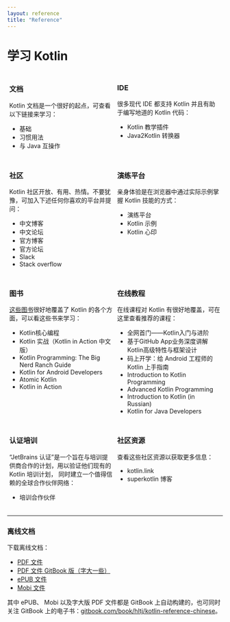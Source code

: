 ```yaml
---
layout: reference
title: "Reference"
---
```


# **学习 Kotlin**

<div style="display:grid; grid-template-columns: 1fr 1fr;">
    <div style="padding: 5px;">
        <h3 style="font-weight: bold">文档</h3>
        <p>Kotlin 文档是一个很好的起点，可查看以下链接来学习：</p>
        <ul>
            <li class="start">   <a style="text-decoration: none;" href="basic-syntax.html">基础</a> </li>
            <li class="migrate"> <a style="text-decoration: none;" href="idioms.html">习惯用法</a> </li>
            <li class="migrate"> <a style="text-decoration: none;" href="java-interop.html">与 Java 互操作</a>  </li>
        </ul>
    </div>
     <div style="padding: 5px;">
         <h3 style="font-weight: bold">IDE</h3>
         <p>很多现代 IDE 都支持 Kotlin 并且有助于编写地道的 Kotlin 代码：</p>
         <ul>
             <li class="start">         <a style="text-decoration: none;" href="https://www.jetbrains.com/help/education/learner-start-guide.html?section=Kotlin%20Koans">Kotlin 教学插件</a> </li>
             <li class="migrate start"> <a style="text-decoration: none;" href="https://www.jetbrains.com/help/idea/converting-a-java-file-to-kotlin-file.html">Java2Kotlin 转换器</a>  </li>
         </ul>
     </div>
      <div style="padding: 5px;">
          <h3 style="font-weight: bold">社区</h3>
          <p>Kotlin 社区开放、有用、热情。不要犹豫，可加入下述任何你喜欢的平台并提问：</p>
          <ul>
              <li class="migrate"> <a style="text-decoration: none;" href="https://www.kotliner.cn/">中文博客</a> </li>
              <li class="start migrate"> <a style="text-decoration: none;" href="https://discuss.kotliner.cn/">中文论坛</a> </li>
              <li class="migrate"> <a style="text-decoration: none;" href="https://blog.jetbrains.com/kotlin/">官方博客</a> </li>
              <li class="start"> <a style="text-decoration: none;" href="https://discuss.kotlinlang.org/">官方论坛</a>  </li>
              <li class="start migrate"> <a style="text-decoration: none;" href="https://surveys.jetbrains.com/s3/kotlin-slack-sign-up">Slack</a> </li>
              <li class="start migrate"> <a style="text-decoration: none;" href="https://stackoverflow.com/questions/tagged/kotlin">Stack overflow</a> </li>
          </ul>
      </div>
      <div style="padding: 5px;">
          <h3 style="font-weight: bold">演练平台</h3>
          <p>亲身体验是在浏览器中通过实际示例掌握 Kotlin 技能的方式：</p>
          <ul>
              <li class="start migrate"> <a style="text-decoration: none;" href="https://play.kotlinlang.org">演练平台</a> </li>
              <li class="migrate"> <a style="text-decoration: none;" href="https://play.kotlinlang.org/byExample">Kotlin 示例</a>  </li>
              <li class="start"> <a style="text-decoration: none;" href="https://play.kotlinlang.org/koans">Kotlin 心印</a> </li>
          </ul>
      </div>
      <div style="padding: 5px;">
          <h3 style="font-weight: bold">图书</h3>
          <p><a href="https://www.kotlincn.net/docs/books.html">这些图书</a>很好地覆盖了 Kotlin 的各个方面，可以看这些书来学习：</p>
          <ul>
              <li class="start migrate"> <a style="text-decoration: none;" href="https://item.jd.com/12519581.html">Kotlin核心编程</a> </li>
              <li class="start migrate"> <a style="text-decoration: none;" href="https://www.phei.com.cn/module/goods/wssd_content.jsp?bookid=50191">Kotlin 实战（Kotlin in Action 中文版）</a> </li>
              <li class="start"> <a style="text-decoration: none;" href="https://www.amazon.com/Kotlin-Programming-Nerd-Ranch-Guide/dp/0135161630">Kotlin Programming: The Big Nerd Ranch Guide</a> </li>
              <li class="migrate"> <a style="text-decoration: none;" href="https://leanpub.com/kotlin-for-android-developers">Kotlin for Android Developers</a> </li>
              <li class="start"> <a style="text-decoration: none;" href="https://www.atomickotlin.com/atomickotlin/">Atomic Kotlin</a> </li>
              <li class="migrate">   <a style="text-decoration: none;" href="https://www.manning.com/books/kotlin-in-action">Kotlin in Action</a> </li>
          </ul>
      </div>
      <div style="padding: 5px;">
          <h3 style="font-weight: bold">在线教程</h3>
          <p>在线课程对 Kotlin 有很好地覆盖，可在这里查看推荐的课程：</p>
          <ul>
            <li class="start migrate"> <a style="text-decoration: none;" href="https://coding.imooc.com/class/108.html">全网首门——Kotlin入门与进阶</a></li>
            <li class="start migrate"> <a style="text-decoration: none;" href="https://coding.imooc.com/class/232.html">基于GitHub App业务深度讲解 Kotlin高级特性与框架设计</a></li>
            <li class="start migrate"> <a style="text-decoration: none;" href="https://kaixue.io/">码上开学：给 Android 工程师的 Kotlin 上手指南</a></li>
            <li class="start">   <a style="text-decoration: none;" href="http://shop.oreilly.com/product/0636920052982.do">Introduction to Kotlin Programming</a></li>
            <li class="migrate"> <a style="text-decoration: none;" href="http://shop.oreilly.com/product/0636920052999.do">Advanced Kotlin Programming</a></li>
            <li class="start">   <a style="text-decoration: none;" href="https://www.coursera.org/learn/vvedenie-v-yazyk-kotlin">Introduction to Kotlin (in Russian)</a></li>
            <li class="migrate"> <a style="text-decoration: none;" href="https://coursera.org/learn/kotlin-for-java-developers">Kotlin for Java Developers</a></li>
          </ul>
      </div>
      <div style="padding: 5px;">
          <h3 style="font-weight: bold">认证培训</h3>
          <p>“JetBrains 认证”是一个旨在与培训提供商合作的计划，用以验证他们现有的 Kotlin 培训计划，
             同时建立一个值得信赖的全球合作伙伴网络：</p>
          <ul>
              <li class="start migrate"> <a style="text-decoration: none;" href="https://www.jetbrains.com/company/partners/kotlin/">培训合作伙伴</a></li>
          </ul>
      </div>
      <div style="padding: 5px;">
          <h3 style="font-weight: bold">社区资源</h3>
          <p>查看这些社区资源以获取更多信息：</p>
          <ul>
              <li class="start migrate"> <a style="text-decoration: none;" href="https://kotlin.link">kotlin.link</a></li>
              <li class="start migrate"> <a style="text-decoration: none;" href="https://superkotlin.com/blog/">superkotlin 博客</a></li>
          </ul>
      </div>
</div>






---

### 离线文档
下载离线文档：
- [PDF 文件](https://www.kotlincn.net/docs/kotlin-docs.pdf)
- [PDF 文件 GitBook 版（字大一些）](https://www.gitbook.com/download/pdf/book/hltj/kotlin-reference-chinese)
- [ePUB 文件](https://www.gitbook.com/download/epub/book/hltj/kotlin-reference-chinese)
- [Mobi 文件](https://www.gitbook.com/download/mobi/book/hltj/kotlin-reference-chinese)

其中 ePUB、 Mobi 以及字大版 PDF 文件都是 GitBook 上自动构建的，也可同时关注 GitBook 上的电子书：[gitbook.com/book/hltj/kotlin-reference-chinese](https://legacy.gitbook.com/book/hltj/kotlin-reference-chinese/details)。

